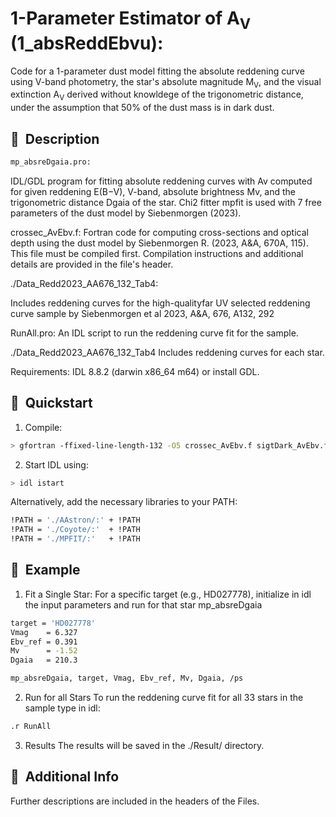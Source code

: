 # 1-Parameter Estimator of A<sub>V</sub> (1_absReddEbvu):

Code for a 1-parameter dust model fitting the absolute reddening curve
using V-band photometry, the star's absolute magnitude M<sub>V</sub>,
and the visual extinction A<sub>V</sub> derived without knowldege of
the trigonometric distance, under the assumption that 50% of the dust
mass is in dark dust. 



##  📌  Description


```bash
mp_absreDgaia.pro:
```
IDL/GDL program for fitting absolute reddening curves with Av computed
for given reddening E(B−V), V-band, absolute brightness Mv, and the
trigonometric distance Dgaia of the star. Chi2 fitter mpfit is used
with 7 free parameters of the dust model by Siebenmorgen (2023).


crossec_AvEbv.f:
Fortran code for computing cross-sections and optical depth using the
dust model by Siebenmorgen R. (2023, A&A, 670A, 115).  This file must
be compiled first. Compilation instructions and additional details are
provided in the file's header.



./Data_Redd2023_AA676_132_Tab4:

Includes reddening curves for the high-qualityfar UV selected
reddening curve sample by Siebenmorgen et al 2023, A&A, 676, A132, 292



RunAll.pro: 
An IDL script to run the reddening curve fit for the sample.

./Data_Redd2023_AA676_132_Tab4
Includes reddening curves for each star.

Requirements:
IDL 8.8.2 (darwin x86_64 m64) or install GDL.

## 🚀  Quickstart


1) Compile:
```bash
> gfortran -ffixed-line-length-132 -O5 crossec_AvEbv.f sigtDark_AvEbv.f -o a.crossec_Dgaia
```

2) Start IDL using:
```bash
> idl istart  
```

Alternatively, add the necessary libraries to your PATH:

```bash
!PATH = './AAstron/:' + !PATH  
!PATH = './Coyote/:'  + !PATH  
!PATH = './MPFIT/:'   + !PATH
```

## 🚀  Example 

1) Fit a Single Star: 
For a specific target (e.g., HD027778), initialize in idl the input parameters and run for that star mp_absreDgaia

```bash
target = 'HD027778'  
Vmag    = 6.327  
Ebv_ref = 0.391  
Mv      = -1.52  
Dgaia   = 210.3  

mp_absreDgaia, target, Vmag, Ebv_ref, Mv, Dgaia, /ps  
```

2) Run for all Stars
To run the reddening curve fit for all 33 stars in the sample type in idl:

```bash
.r RunAll
```


3) Results
The results will be saved in the ./Result/ directory.


## 📌  Additional Info
Further descriptions are included in the headers of the Files.


